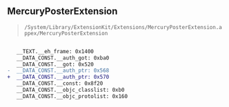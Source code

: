 ## MercuryPosterExtension

> `/System/Library/ExtensionKit/Extensions/MercuryPosterExtension.appex/MercuryPosterExtension`

```diff

   __TEXT.__eh_frame: 0x1400
   __DATA_CONST.__auth_got: 0xba0
   __DATA_CONST.__got: 0x520
-  __DATA_CONST.__auth_ptr: 0x568
+  __DATA_CONST.__auth_ptr: 0x570
   __DATA_CONST.__const: 0x8f20
   __DATA_CONST.__objc_classlist: 0xb0
   __DATA_CONST.__objc_protolist: 0x160

```
